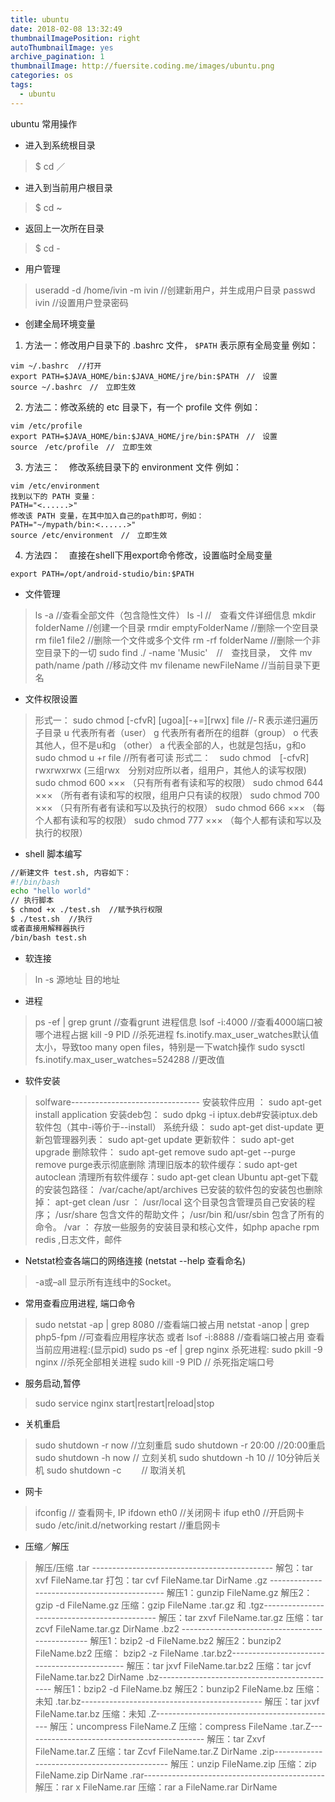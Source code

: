 ```yaml
---
title: ubuntu
date: 2018-02-08 13:32:49
thumbnailImagePosition: right
autoThumbnailImage: yes
archive_pagination: 1
thumbnailImage: http://fuersite.coding.me/images/ubuntu.png
categories: os
tags:
  - ubuntu
---
```

ubuntu 常用操作
<!--more-->

- 进入到系统根目录
> $ cd ／

- 进入到当前用户根目录
> $ cd ~

- 返回上一次所在目录
> $ cd -

- 用户管理
> useradd -d /home/ivin -m ivin //创建新用户，并生成用户目录
> passwd ivin //设置用户登录密码

- 创建全局环境变量

1. 方法一：修改用户目录下的 .bashrc 文件， `$PATH` 表示原有全局变量
例如：
```
vim ~/.bashrc  //打开
export PATH=$JAVA_HOME/bin:$JAVA_HOME/jre/bin:$PATH　//　设置
source ~/.bashrc　//　立即生效
```
2. 方法二：修改系统的 etc 目录下，有一个 profile 文件
例如：　
```
vim /etc/profile
export PATH=$JAVA_HOME/bin:$JAVA_HOME/jre/bin:$PATH　//　设置
source　/etc/profile　//　立即生效
```

3. 方法三：　修改系统目录下的 environment 文件
例如：　
```
vim /etc/environment
找到以下的 PATH 变量：
PATH="<......>"
修改该 PATH 变量，在其中加入自己的path即可，例如：
PATH="~/mypath/bin:<......>"
source /etc/environment　//　立即生效
```

4. 方法四：　直接在shell下用export命令修改，设置临时全局变量
```
export PATH=/opt/android-studio/bin:$PATH
```



-  文件管理
> ls -a //查看全部文件（包含隐性文件）
> ls -l //　查看文件详细信息
> mkdir folderName //创建一个目录
> rmdir emptyFolderName //删除一个空目录
> rm file1 file2 //删除一个文件或多个文件
> rm -rf folderName //删除一个非空目录下的一切
> sudo find ./ -name 'Music'　//　查找目录，　文件
> mv path/name  /path //移动文件
> mv filename newFileName //当前目录下更名

- 文件权限设置
> 形式一： sudo chmod [-cfvR] [ugoa][-+=][rwx] file //-Ｒ表示递归遍历子目录
u 代表所有者（user）
g 代表所有者所在的组群（group）
o 代表其他人，但不是u和g （other）
a 代表全部的人，也就是包括u，g和o
sudo chmod u +r file //所有者可读
> 形式二：　sudo chmod　[-cfvR] rwxrwxrwx (三组rwx　分别对应所以者，组用户，其他人的读写权限)
sudo chmod 600 ××× （只有所有者有读和写的权限）
sudo chmod 644 ××× （所有者有读和写的权限，组用户只有读的权限）
sudo chmod 700 ××× （只有所有者有读和写以及执行的权限）
sudo chmod 666 ××× （每个人都有读和写的权限）
sudo chmod 777 ××× （每个人都有读和写以及执行的权限）

- shell 脚本编写
```bash
//新建文件 test.sh, 内容如下：
#!/bin/bash
echo "hello world"
// 执行脚本
$ chmod +x ./test.sh  //赋予执行权限
$ ./test.sh  //执行
或者直接用解释器执行
/bin/bash test.sh
```

- 软连接
> ln -s 源地址  目的地址

- 进程
> ps -ef | grep grunt //查看grunt 进程信息
> lsof -i:4000 //查看4000端口被哪个进程占据
> kill -9 PID //杀死进程
> fs.inotify.max_user_watches默认值太小，导致too many open files，特别是一下watch操作
> sudo sysctl fs.inotify.max_user_watches=524288 //更改值

- 软件安装
> solfware--------------------------------
安装软件应用 ： sudo apt-get install application
    安装deb包： sudo dpkg -i iptux.deb#安装iptux.deb软件包（其中-i等价于--install）
     系统升级： sudo apt-get dist-update
 更新包管理器列表：  sudo apt-get update
     更新软件： sudo apt-get upgrade
     删除软件： sudo apt-get remove
 sudo apt-get --purge remove <programname>purge表示彻底删除
清理旧版本的软件缓存：sudo apt-get autoclean
清理所有软件缓存：sudo apt-get clean
Ubuntu apt-get下载的安装包路径： /var/cache/apt/archives
已安装的软件包的安装包也删除掉： apt-get clean
/usr ： /usr/local 这个目录包含管理员自己安装的程序；
        /usr/share 包含文件的帮助文件；
        /usr/bin 和/usr/sbin 包含了所有的命令。
/var ： 存放一些服务的安装目录和核心文件，如php apache rpm redis ,日志文件，邮件

- Netstat检查各端口的网络连接 (netstat --help 查看命名)
> -a或–all 显示所有连线中的Socket。

- 常用查看应用进程, 端口命令
> sudo netstat -ap | grep 8080  //查看端口被占用
> netstat -anop  | grep php5-fpm //可查看应用程序状态
> 或者
> lsof -i:8888     //查看端口被占用
> 查看当前应用进程:(显示pid)
> sudo ps -ef | grep nginx
> 杀死进程:
> sudo pkill -9 nginx //杀死全部相关进程
> sudo kill -9 PID // 杀死指定端口号

- 服务启动,暂停
> sudo service nginx start|restart|reload|stop


- 关机重启
>  sudo shutdown -r now //立刻重启
>  sudo shutdown -r 20:00 //20:00重启
>  sudo shutdown -h now // 立刻关机
>  sudo shutdown -h 10  // 10分钟后关机
>  sudo shutdown -c 　　// 取消关机

- 网卡
>  ifconfig  // 查看网卡, IP
   ifdown eth0 //关闭网卡
   ifup eth0 //开启网卡
   sudo /etc/init.d/networking restart //重启网卡

- 压缩／解压
>   解压/压缩
    .tar ---------------------------------------------
    解包：tar xvf FileName.tar
    打包：tar cvf FileName.tar DirName
    .gz ---------------------------------------------
    解压1：gunzip FileName.gz
    解压2：gzip -d FileName.gz
    压缩：gzip FileName
    .tar.gz 和 .tgz---------------------------------------------
    解压：tar zxvf FileName.tar.gz
    压缩：tar zcvf FileName.tar.gz DirName
    .bz2 ------------------------------------------------
    解压1：bzip2 -d FileName.bz2
    解压2：bunzip2 FileName.bz2
    压缩： bzip2 -z FileName
    .tar.bz2---------------------------------------------
    解压：tar jxvf FileName.tar.bz2
    压缩：tar jcvf FileName.tar.bz2 DirName
    .bz---------------------------------------------
    解压1：bzip2 -d FileName.bz
    解压2：bunzip2 FileName.bz
    压缩：未知
    .tar.bz---------------------------------------------
    解压：tar jxvf FileName.tar.bz
    压缩：未知
    .Z---------------------------------------------
    解压：uncompress FileName.Z
    压缩：compress FileName
    .tar.Z---------------------------------------------
    解压：tar Zxvf FileName.tar.Z
    压缩：tar Zcvf FileName.tar.Z DirName
    .zip---------------------------------------------
    解压：unzip FileName.zip
    压缩：zip FileName.zip DirName
    .rar---------------------------------------------
    解压：rar x FileName.rar
    压缩：rar a FileName.rar DirName
